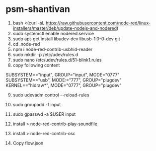 # psm-shantivan

1) bash <(curl -sL https://raw.githubusercontent.com/node-red/linux-installers/master/deb/update-nodejs-and-nodered)
2) sudo systemctl enable nodered.service
3) sudo apt-get install libudev-dev libusb-1.0-0-dev git
4) cd .node-red
5) npm i node-red-contrib-usbhid-reader
6) sudo mkdir -p /etc/udev/rules.d
7) sudo nano /etc/udev/rules.d/51-blink1.rules
8) copy following content

SUBSYSTEM=="input", GROUP="input", MODE="0777"\
SUBSYSTEM=="usb", MODE:="777", GROUP="plugdev"\
KERNEL=="hidraw*", MODE="0777", GROUP="plugdev"

9) sudo udevadm control --reload-rules
10) sudo groupadd -f input
11) sudo gpasswd -a $USER input


12) install > node-red-contrib-play-soundfile
13) install > node-red-contrib-osc
14) Copy flow.json

